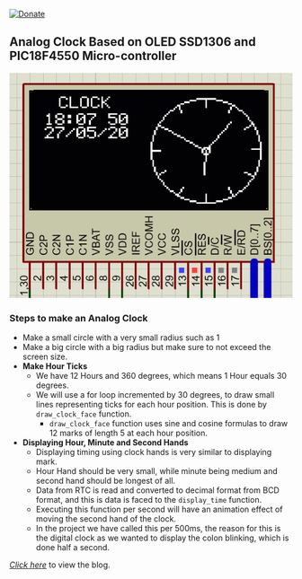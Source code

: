 [![Donate](https://img.shields.io/badge/Donate-PayPal-green.svg)](https://www.paypal.me/embeddedlab)
## Analog Clock Based on OLED SSD1306 and PIC18F4550 Micro-controller

![alt text](SIM/Digital_and_Analog_Clock.gif "Working Simulation")

### Steps to make an Analog Clock
* Make a small circle with a very small radius such as 1
* Make a big circle with a big radius but make sure to not exceed the screen size.
* **Make Hour Ticks**
  * We have 12 Hours and 360 degrees, which means 1 Hour equals 30 degrees.
  * We will use a for loop incremented by 30 degrees, to draw small lines representing ticks for each hour position. This is done by ```draw_clock_face``` function.
    * ```draw_clock_face``` function uses sine and cosine formulas to draw 12 marks of length 5 at each hour position.
* **Displaying Hour, Minute and Second Hands**
  * Displaying timing using clock hands is very similar to displaying mark.
  * Hour Hand should be very small, while minute being medium and second hand should be longest of all.
  * Data from RTC is read and converted to decimal format from BCD format, and this is data is faced to the ```display_time``` function.
  * Executing this function per second will have an animation effect of moving the second hand of the clock.
  * In the project we have called this per 500ms, the reason for this is the digital clock as we wanted to display the colon blinking, which is done half a second.

[*Click here*](https://embeddedlaboratory.blogspot.com/2020/05/analog-clock-using-oled-and-pic.html) to view the blog.
